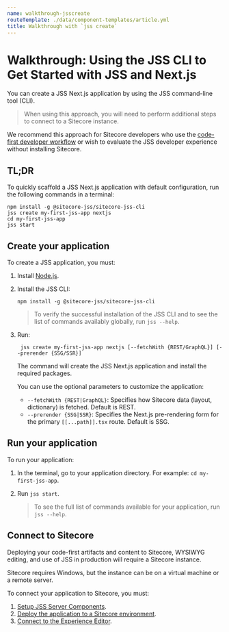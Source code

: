 ```yaml
---
name: walkthrough-jsscreate
routeTemplate: ./data/component-templates/article.yml
title: Walkthrough with `jss create`
---
```

# Walkthrough: Using the JSS CLI to Get Started with JSS and Next.js 

You can create a JSS Next.js application by using the JSS command-line tool (CLI). 

> When using this approach, you will need to perform additional steps to connect to a Sitecore instance.

We recommend this approach for Sitecore developers who use the [code-first developer workflow](/docs/fundamentals/dev-workflows/code-first) or wish to evaluate the JSS developer experience without installing Sitecore.

## TL;DR

To quickly scaffold a JSS Next.js application with default configuration, run the following commands in a terminal:

```
npm install -g @sitecore-jss/sitecore-jss-cli
jss create my-first-jss-app nextjs
cd my-first-jss-app
jss start
```

##  Create your application

To create a JSS application, you must: 

1. Install  [Node.js](https://nodejs.org/).

2. Install the JSS CLI: 

   ```
   npm install -g @sitecore-jss/sitecore-jss-cli
   ```

   > To verify the successful installation of the JSS CLI and to see the list of commands availably globally, run `jss --help`.

3. Run:

   ```
    jss create my-first-jss-app nextjs [--fetchWith {REST/GraphQL}] [--prerender {SSG/SSR}]
   ```

   The command will create the JSS Next.js application and install the required packages. 
   
   You can use the optional parameters to customize the application:

   * `--fetchWith {REST|GraphQL}`: Specifies how Sitecore data (layout, dictionary) is fetched. Default is REST.
   * `--prerender {SSG|SSR}`: Specifies the Next.js pre-rendering form for the primary `[[...path]].tsx` route. Default is SSG.

## Run your application

To run your application: 

1. In the terminal, go to your application directory. For example: `cd my-first-jss-app`.

2. Run `jss start`.

   > To see the full list of commands available for your application, run `jss --help`.

## Connect to Sitecore

Deploying your code-first artifacts and content to Sitecore, WYSIWYG editing, and use of JSS in production will require a Sitecore instance.

Sitecore requires Windows, but the instance can be on a virtual machine or a remote server. 

To connect your application to Sitecore, you must:

1. [Setup JSS Server Components](/docs/client-frameworks/getting-started/jss-server-install).
2. [Deploy the application to a Sitecore environment](/docs/client-frameworks/getting-started/app-deployment).
3. [Connect to the Experience Editor](/docs/nextjs/experience-editor/walkthrough).




